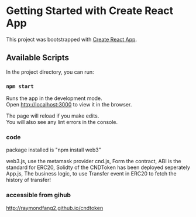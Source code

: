 # Getting Started with Create React App

This project was bootstrapped with [Create React App](https://github.com/facebook/create-react-app).

## Available Scripts

In the project directory, you can run:

### `npm start`

Runs the app in the development mode.\
Open [http://localhost:3000](http://localhost:3000) to view it in the browser.

The page will reload if you make edits.\
You will also see any lint errors in the console.

### code
package installed is "npm install web3"

web3.js,  use the metamask provider
cnd.js, Form the contract, ABI is the standard for ERC20, Solidty of the CNDToken has been deployed seperately
App.js, The business logic, to use Transfer event in ERC20 to fetch the history of transfer!


### accessible from gihub
http://raymondfang2.github.io/cndtoken
